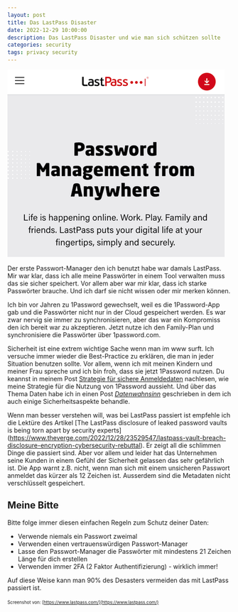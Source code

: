 ```yaml
---
layout: post
title: Das LastPass Disaster
date: 2022-12-29 10:00:00
description: Das LastPass Disaster und wie man sich schützen sollte
categories: security
tags: privacy security
---
```


<img src="/assets/images/last-pass.png" />

Der erste Passwort-Manager den ich benutzt habe war damals LastPass. Mir war klar, dass ich alle meine Passwörter in einem Tool verwalten muss das sie sicher speichert. Vor allem aber war mir klar, dass ich starke Passwörter brauche. Und ich darf sie nicht wissen oder mir merken können. 

Ich bin vor Jahren zu 1Password gewechselt, weil es die 1Password-App gab und die Passwörter nicht nur in der Cloud gespeichert werden. Es war zwar nervig sie immer zu synchronisieren, aber das war ein Kompromiss den ich bereit war zu akzeptieren. Jetzt nutze ich den Family-Plan und synchronisiere die Passwörter über 1password.com. 

Sicherheit ist eine extrem wichtige Sache wenn man im www surft. Ich versuche immer wieder die Best-Practice zu erklären, die man in jeder Situation benutzen sollte. Vor allem, wenn ich mit meinen Kindern und meiner Frau spreche und ich bin froh, dass sie jetzt 1Password nutzen. Du keannst in meinem Post [Strategie für sichere Anmeldedaten](/security/2020/01/27/strategy-to-safely-credentials-for-your-accounts.html) nachlesen, wie meine Strategie für die Nutzung von 1Password aussieht. Und über das Thema Daten habe ich in einen Post [_Datenwahnsinn_](/it/2022/10/11/data-madness.html) geschrieben in dem ich auch einige Sicherheitsaspekte behandle.

Wenn man besser verstehen will, was bei LastPass passiert ist empfehle ich die Lektüre des Artikel [The LastPass disclosure of leaked password vaults is being torn apart by security experts] (https://www.theverge.com/2022/12/28/23529547/lastpass-vault-breach-disclosure-encryption-cybersecurity-rebuttal). Er zeigt all die schlimmen Dinge die passiert sind. Aber vor allem und leider hat das Unternehmen seine Kunden in einem Gefühl der Sicherheit gelassen das sehr gefährlich ist. Die App warnt z.B. nicht, wenn man sich mit einem unsicheren Passwort anmeldet das kürzer als 12 Zeichen ist. Ausserdem sind die Metadaten nicht verschlüsselt gespeichert. 

## Meine Bitte

Bitte folge immer diesen einfachen Regeln zum Schutz deiner Daten:

* Verwende niemals ein Passwort zweimal
* Verwenden einen vertrauenswürdigen Passwort-Manager
* Lasse den Passwort-Manager die Passwörter mit mindestens 21 Zeichen Länge für dich erstellen
* Verwenden immer 2FA (2 Faktor Authentifizierung) - wirklich immer!

Auf diese Weise kann man 90% des Desasters vermeiden das mit LastPass passiert ist.

<span style="font-size: 0.7em">Screenshot von: [https://www.lastpass.com/](https://www.lastpass.com/)</span>
